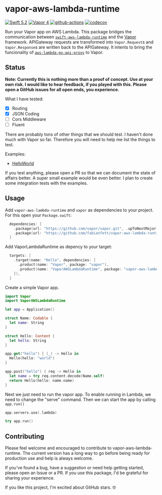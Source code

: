 # vapor-aws-lambda-runtime


[![Swift 5.2](https://img.shields.io/badge/Swift-5.2-blue.svg)](https://swift.org/download/)
[![Vapor 4](https://img.shields.io/badge/Vapor-4-5AA9E7.svg)](/vapor/vapor)
[![github-actions](https://github.com/fabianfett/vapor-lambda-runtime/workflows/CI/badge.svg)](https://github.com/fabianfett/vapor-lambda-runtime/actions)
[![codecov](https://codecov.io/gh/fabianfett/vapor-lambda-runtime/branch/main/graph/badge.svg)](https://codecov.io/gh/fabianfett/vapor-lambda-runtime)

Run your Vapor app on AWS Lambda. This package bridges the communication between [`swift-aws-lambda-runtime`](https://github.com/swift-server/swift-aws-lambda-runtime)
and the [Vapor](https://github.com/vapor/vapor) framework. APIGateway requests are transformed into `Vapor.Request`s and `Vapor.Response`s are written back to the APIGateway. It intents to bring the funcionality of [`aws-lambda-go-api-proxy`](/awslabs/aws-lambda-go-api-proxy) to Vapor.

## Status

**Note: Currently this is nothing more than a proof of concept. Use at your own risk. I would like to hear feedback, if you played with this. Please open a GitHub issues for all open ends, you experience.**

What I have tested:

- [x] Routing
- [x] JSON Coding
- [ ] Cors Middleware
- [ ] Fluent

There are probably tons of other things that we should test. I haven't done much with Vapor so far. Therefore you will need to help me list the things to test.

Examples:

- [HelloWorld](examples/Hello/Sources/Hello/main.swift)

If you test anything, please open a PR so that we can document the state of affairs better. A super small example would be even better. I plan to create some integration tests with the examples.

## Usage

Add `vapor-aws-lambda-runtime` and `vapor` as dependencies to your project. For this open your `Package.swift`:

```swift
  dependencies: [
    .package(url: "https://github.com/vapor/vapor.git", .upToNextMajor(from: "4.0.0")),
    .package(url: "https://github.com/fabianfett/vapor-aws-lambda-runtime", .upToNextMajor(from: "0.4.0")),
  ]
```

Add VaporLambdaRuntime as depency to your target:

```swift
  targets: [
    .target(name: "Hello", dependencies: [
      .product(name: "Vapor", package: "vapor"),
      .product(name: "VaporAWSLambdaRuntime", package: "vapor-aws-lambda-runtime")
    ]),
  ]
```

Create a simple Vapor app.

```swift
import Vapor
import VaporAWSLambdaRuntime

let app = Application()

struct Name: Codable {
  let name: String
}

struct Hello: Content {
  let hello: String
}

app.get("hello") { (_) -> Hello in
  Hello(hello: "world")
}

app.post("hello") { req -> Hello in
  let name = try req.content.decode(Name.self)
  return Hello(hello: name.name)
}
```

Next we just need to run the vapor app. To enable running in Lambda, we need to change the "serve" command. Then we can start the app by calling `app.run()`

```swift
app.servers.use(.lambda)

try app.run()
```

## Contributing

Please feel welcome and encouraged to contribute to vapor-aws-lambda-runtime. The current version has a long way to go before being ready for production use and help is always welcome.

If you've found a bug, have a suggestion or need help getting started, please open an Issue or a PR. If you use this package, I'd be grateful for sharing your experience.

If you like this project, I'm excited about GitHub stars. 🤓
